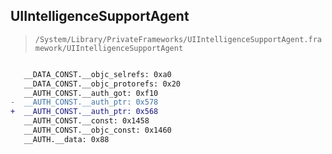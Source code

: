 ## UIIntelligenceSupportAgent

> `/System/Library/PrivateFrameworks/UIIntelligenceSupportAgent.framework/UIIntelligenceSupportAgent`

```diff

   __DATA_CONST.__objc_selrefs: 0xa0
   __DATA_CONST.__objc_protorefs: 0x20
   __AUTH_CONST.__auth_got: 0xf10
-  __AUTH_CONST.__auth_ptr: 0x578
+  __AUTH_CONST.__auth_ptr: 0x568
   __AUTH_CONST.__const: 0x1458
   __AUTH_CONST.__objc_const: 0x1460
   __AUTH.__data: 0x88

```
